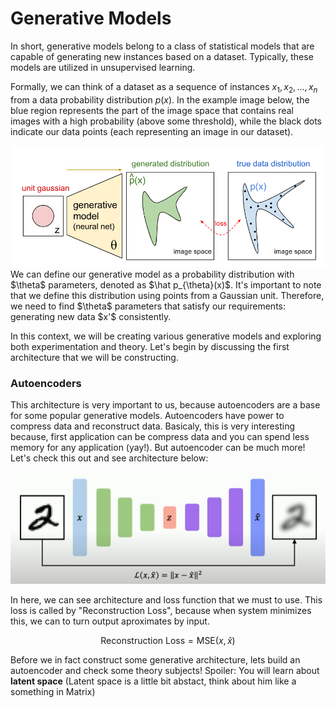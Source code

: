 # Generative Models

In short, generative models belong to a class of statistical models that are capable of generating new instances based on a dataset. Typically, these models are utilized in unsupervised learning.

Formally, we can think of a dataset as a sequence of instances $x_1, x_2, ..., x_n$ from a data probability distribution $p(x)$. In the example image below, the blue region represents the part of the image space that contains real images with a high probability (above some threshold), while the black dots indicate our data points (each representing an image in our dataset).

<div style="text-align:center;">
    <img src="./images/gm.png" alt="Example Image" style="width:600px;">
</div>
We can define our generative model as a probability distribution with $\theta$ parameters, denoted as $\hat p_{\theta}(x)$. It's important to note that we define this distribution using points from a Gaussian unit. Therefore, we need to find $\theta$ parameters that satisfy our requirements: generating new data $x'$ consistently.

In this context, we will be creating various generative models and exploring both experimentation and theory. Let's begin by discussing the first architecture that we will be constructing.

### Autoencoders

This architecture is very important to us, because autoencoders are a base for some popular generative models. Autoencoders have power to compress data and reconstruct data. Basicaly, this is very interesting because, first application can be compress data and you can spend less memory for any application (yay!). But autoencoder can be much more! Let's check this out and see architecture below:

<!-- ![Example Image](./imgs/autoencoder_architecture.png) -->
<div style="text-align:center;">
    <img src="./images/autoencoder_architecture.png" alt="Example Image" style="width:600px;">
</div>

In here, we can see architecture and loss function that we must to use. This loss is called by "Reconstruction Loss", because when system minimizes this, we can to turn output aproximates by input. 

$$\text{Reconstruction Loss} = \text{MSE}(x, \hat x)$$

Before we in fact construct some generative architecture, lets build an autoencoder and check some theory subjects! Spoiler: You will learn about **latent space** (Latent space is a little bit abstact, think about him like a something in Matrix)